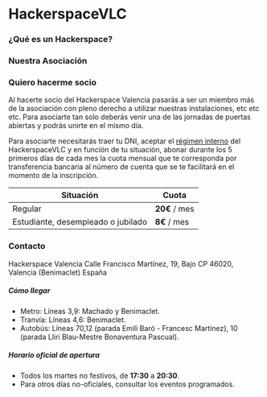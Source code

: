 # HackerspaceVLC

### ¿Qué es un Hackerspace?

### Nuestra Asociación

### Quiero hacerme socio

Al hacerte socio del Hackerspace Valencia pasarás a ser un miembro más de la asociación con pleno derecho a utilizar nuestras instalaciones, etc etc etc. Para asociarte tan solo deberás venir una de las jornadas de puertas abiertas y podrás unirte en el mismo día.

Para asociarte necesitarás traer tu DNI, aceptar el [régimen interno](DocumentoRegimenInterno.pdf) del HackerspaceVLC y en función de tu situación, abonar durante los 5 primeros días de cada mes la cuota mensual que te corresponda por transferencia bancaria al número de cuenta que se te facilitará en el momento de la inscripción.

| Situación | Cuota |
|-----------|-------|
| Regular | **20€** / mes |
| Estudiante, desempleado o jubilado | **8€** / mes |

### Contacto

Hackerspace Valencia
Calle Francisco Martínez, 19, Bajo
CP 46020, Valencia (Benimaclet)
España

##### Cómo llegar

* Metro: Líneas 3,9: Machado y Benimaclet.
* Tranvía: Líneas 4,6: Benimaclet.
* Autobús: Líneas 70,12 (parada Emili Baró - Francesc Martínez), 10 (parada Lliri Blau-Mestre Bonaventura Pascual).

##### Horario oficial de apertura

* Todos los martes no festivos, de **17:30** a **20:30**.
* Para otros días no-oficiales, consultar los eventos programados.
